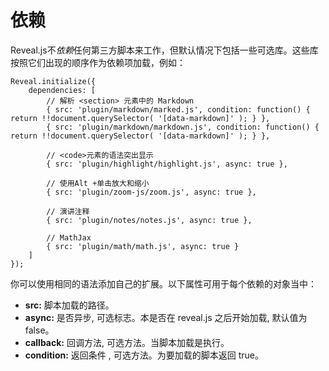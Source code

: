 # 依赖

Reveal.js不*依赖*任何第三方脚本来工作，但默认情况下包括一些可选库。这些库按照它们出现的顺序作为依赖项加载，例如： 

```
Reveal.initialize({
	dependencies: [
		// 解析 <section> 元素中的 Markdown
		{ src: 'plugin/markdown/marked.js', condition: function() { return !!document.querySelector( '[data-markdown]' ); } },
		{ src: 'plugin/markdown/markdown.js', condition: function() { return !!document.querySelector( '[data-markdown]' ); } },

		// <code>元素的语法突出显示
		{ src: 'plugin/highlight/highlight.js', async: true },

		// 使用Alt +单击放大和缩小
		{ src: 'plugin/zoom-js/zoom.js', async: true },

		// 演讲注释
		{ src: 'plugin/notes/notes.js', async: true },

		// MathJax
		{ src: 'plugin/math/math.js', async: true }
	]
});
```

你可以使用相同的语法添加自己的扩展。以下属性可用于每个依赖的对象当中：

- **src:** 脚本加载的路径。
- **async:** 是否异步, 可选标志。本是否在 reveal.js 之后开始加载, 默认值为 false。
- **callback:** 回调方法, 可选方法。当脚本加载是执行。
- **condition:** 返回条件 , 可选方法。为要加载的脚本返回 true。